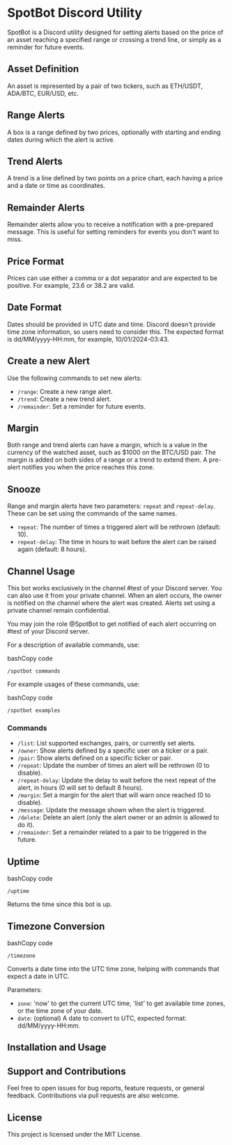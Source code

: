 SpotBot Discord Utility
=======================

SpotBot is a Discord utility designed for setting alerts based on the price of an asset reaching a specified range or crossing a trend line, or simply as a reminder for future events.

Asset Definition
----------------

An asset is represented by a pair of two tickers, such as ETH/USDT, ADA/BTC, EUR/USD, etc.

Range Alerts
----------

A box is a range defined by two prices, optionally with starting and ending dates during which the alert is active.

Trend Alerts
------------

A trend is a line defined by two points on a price chart, each having a price and a date or time as coordinates.

Remainder Alerts
----------------

Remainder alerts allow you to receive a notification with a pre-prepared message. This is useful for setting reminders for events you don't want to miss.

Price Format
------------

Prices can use either a comma or a dot separator and are expected to be positive. For example, 23.6 or 38.2 are valid.

Date Format
-----------

Dates should be provided in UTC date and time. Discord doesn't provide time zone information, so users need to consider this. The expected format is dd/MM/yyyy-HH:mm, for example, 10/01/2024-03:43.

Create a new Alert
--------

Use the following commands to set new alerts:

*   `/range`: Create a new range alert.
*   `/trend`: Create a new trend alert.
*   `/remainder`: Set a reminder for future events.

Margin
------

Both range and trend alerts can have a margin, which is a value in the currency of the watched asset, such as $1000 on the BTC/USD pair. The margin is added on both sides of a range or a trend to extend them. A pre-alert notifies you when the price reaches this zone.

Snooze
------

Range and margin alerts have two parameters: `repeat` and `repeat-delay`. These can be set using the commands of the same names.

*   `repeat`: The number of times a triggered alert will be rethrown (default: 10).
*   `repeat-delay`: The time in hours to wait before the alert can be raised again (default: 8 hours).

Channel Usage
-------------

This bot works exclusively in the channel #test of your Discord server. You can also use it from your private channel. When an alert occurs, the owner is notified on the channel where the alert was created. Alerts set using a private channel remain confidential.

You may join the role @SpotBot to get notified of each alert occurring on #test of your Discord server.

For a description of available commands, use:

bashCopy code

`/spotbot commands`

For example usages of these commands, use:

bashCopy code

`/spotbot examples`

### Commands

*   `/list`: List supported exchanges, pairs, or currently set alerts.
*   `/owner`: Show alerts defined by a specific user on a ticker or a pair.
*   `/pair`: Show alerts defined on a specific ticker or pair.
*   `/repeat`: Update the number of times an alert will be rethrown (0 to disable).
*   `/repeat-delay`: Update the delay to wait before the next repeat of the alert, in hours (0 will set to default 8 hours).
*   `/margin`: Set a margin for the alert that will warn once reached (0 to disable).
*   `/message`: Update the message shown when the alert is triggered.
*   `/delete`: Delete an alert (only the alert owner or an admin is allowed to do it).
*   `/remainder`: Set a remainder related to a pair to be triggered in the future.

Uptime
------

bashCopy code

`/uptime`

Returns the time since this bot is up.

Timezone Conversion
-------------------

bashCopy code

`/timezone`

Converts a date time into the UTC time zone, helping with commands that expect a date in UTC.

Parameters:

*   `zone`: 'now' to get the current UTC time, 'list' to get available time zones, or the time zone of your date.
*   `date`: (optional) A date to convert to UTC, expected format: dd/MM/yyyy-HH:mm.


Installation and Usage
----------------------


Support and Contributions
-------------------------

Feel free to open issues for bug reports, feature requests, or general feedback. Contributions via pull requests are also welcome.

License
-------

This project is licensed under the MIT License.
